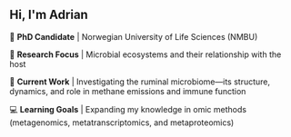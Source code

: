 ## Hi, I'm Adrian
📖 **PhD Candidate** | Norwegian University of Life Sciences (NMBU)<br/>

🧬 **Research Focus** | Microbial ecosystems and their relationship with the host<br/>

🐄 **Current Work** | Investigating the ruminal microbiome—its structure, dynamics, and role in methane emissions and immune function<br/>

💻 **Learning Goals** | Expanding my knowledge in omic methods (metagenomics, metatranscriptomics, and metaproteomics)<br/>
